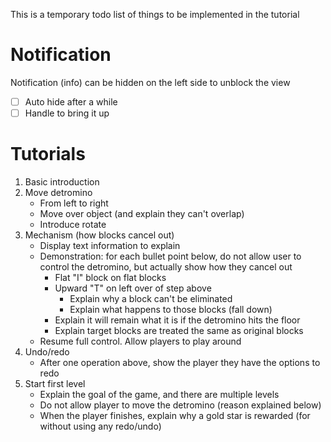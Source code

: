 This is a temporary todo list of things to be implemented in the tutorial

# Notification

Notification (info) can be hidden on the left side to unblock the view

- [ ] Auto hide after a while
- [ ] Handle to bring it up

# Tutorials

1. Basic introduction
2. Move detromino
    * From left to right
    * Move over object (and explain they can't overlap)
    * Introduce rotate
3. Mechanism (how blocks cancel out)
    * Display text information to explain
    * Demonstration: for each bullet point below, do not allow user to control the detromino, but actually show how they cancel out 
        * Flat "I" block on flat blocks
        * Upward "T" on left over of step above
            * Explain why a block can't be eliminated
            * Explain what happens to those blocks (fall down)
        * Explain it will remain what it is if the detromino hits the floor
        * Explain target blocks are treated the same as original blocks
    * Resume full control. Allow players to play around
4. Undo/redo
    * After one operation above, show the player they have the options to redo
5. Start first level
    * Explain the goal of the game, and there are multiple levels
    * Do not allow player to move the detromino (reason explained below)
    * When the player finishes, explain why a gold star is rewarded (for without using any redo/undo)
    